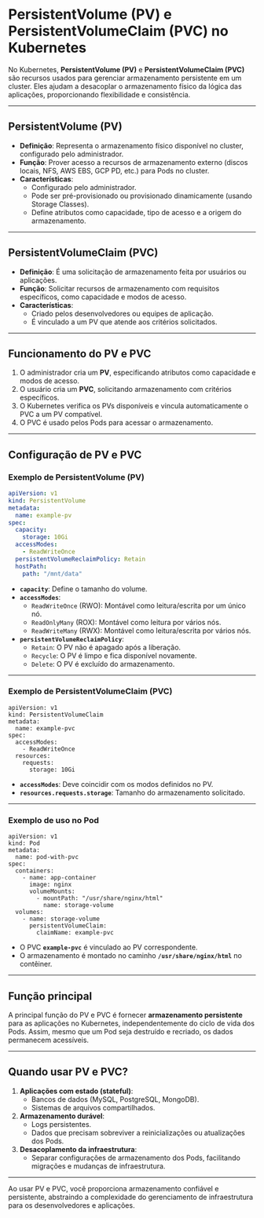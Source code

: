 # PersistentVolume (PV) e PersistentVolumeClaim (PVC) no Kubernetes

No Kubernetes, **PersistentVolume (PV)** e **PersistentVolumeClaim (PVC)** são recursos usados para gerenciar armazenamento persistente em um cluster. Eles ajudam a desacoplar o armazenamento físico da lógica das aplicações, proporcionando flexibilidade e consistência.

---

## **PersistentVolume (PV)**
- **Definição**: Representa o armazenamento físico disponível no cluster, configurado pelo administrador.
- **Função**: Prover acesso a recursos de armazenamento externo (discos locais, NFS, AWS EBS, GCP PD, etc.) para Pods no cluster.
- **Características**:
  - Configurado pelo administrador.
  - Pode ser pré-provisionado ou provisionado dinamicamente (usando Storage Classes).
  - Define atributos como capacidade, tipo de acesso e a origem do armazenamento.

---

## **PersistentVolumeClaim (PVC)**
- **Definição**: É uma solicitação de armazenamento feita por usuários ou aplicações.
- **Função**: Solicitar recursos de armazenamento com requisitos específicos, como capacidade e modos de acesso.
- **Características**:
  - Criado pelos desenvolvedores ou equipes de aplicação.
  - É vinculado a um PV que atende aos critérios solicitados.

---

## **Funcionamento do PV e PVC**
1. O administrador cria um **PV**, especificando atributos como capacidade e modos de acesso.
2. O usuário cria um **PVC**, solicitando armazenamento com critérios específicos.
3. O Kubernetes verifica os PVs disponíveis e vincula automaticamente o PVC a um PV compatível.
4. O PVC é usado pelos Pods para acessar o armazenamento.

---

## **Configuração de PV e PVC**

### **Exemplo de PersistentVolume (PV)**
```yaml
apiVersion: v1
kind: PersistentVolume
metadata:
  name: example-pv
spec:
  capacity:
    storage: 10Gi
  accessModes:
    - ReadWriteOnce
  persistentVolumeReclaimPolicy: Retain
  hostPath:
    path: "/mnt/data"
```

- **`capacity`**: Define o tamanho do volume.
- **`accessModes`**:
    - `ReadWriteOnce` (RWO): Montável como leitura/escrita por um único nó.
    - `ReadOnlyMany` (ROX): Montável como leitura por vários nós.
    - `ReadWriteMany` (RWX): Montável como leitura/escrita por vários nós.
- **`persistentVolumeReclaimPolicy`**:
    - `Retain`: O PV não é apagado após a liberação.
    - `Recycle`: O PV é limpo e fica disponível novamente.
    - `Delete`: O PV é excluído do armazenamento.

----------------------------------------------------------
### **Exemplo de PersistentVolumeClaim (PVC)**
```
apiVersion: v1
kind: PersistentVolumeClaim
metadata:
  name: example-pvc
spec:
  accessModes:
    - ReadWriteOnce
  resources:
    requests:
      storage: 10Gi
```

- **`accessModes`**: Deve coincidir com os modos definidos no PV.
- **`resources.requests.storage`**: Tamanho do armazenamento solicitado.

---

### **Exemplo de uso no Pod**

```
apiVersion: v1
kind: Pod
metadata:
  name: pod-with-pvc
spec:
  containers:
    - name: app-container
      image: nginx
      volumeMounts:
        - mountPath: "/usr/share/nginx/html"
          name: storage-volume
  volumes:
    - name: storage-volume
      persistentVolumeClaim:
        claimName: example-pvc
```

- O PVC **`example-pvc`** é vinculado ao PV correspondente.
- O armazenamento é montado no caminho **`/usr/share/nginx/html`** no contêiner.

---

## **Função principal**

A principal função do PV e PVC é fornecer **armazenamento persistente** para as aplicações no Kubernetes, independentemente do ciclo de vida dos Pods. Assim, mesmo que um Pod seja destruído e recriado, os dados permanecem acessíveis.

---

## **Quando usar PV e PVC?**

1. **Aplicações com estado (stateful)**:
    - Bancos de dados (MySQL, PostgreSQL, MongoDB).
    - Sistemas de arquivos compartilhados.
2. **Armazenamento durável**:
    - Logs persistentes.
    - Dados que precisam sobreviver a reinicializações ou atualizações dos Pods.
3. **Desacoplamento da infraestrutura**:
    - Separar configurações de armazenamento dos Pods, facilitando migrações e mudanças de infraestrutura.

---

Ao usar PV e PVC, você proporciona armazenamento confiável e persistente, abstraindo a complexidade do gerenciamento de infraestrutura para os desenvolvedores e aplicações.